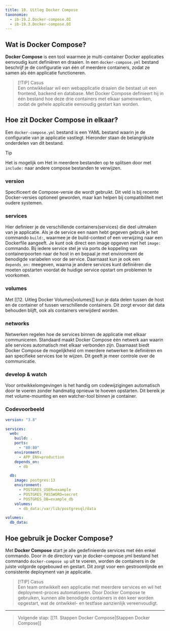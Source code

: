 ```yaml
---
title: 10. Uitleg Docker Compose
taxonomie:
  - ib-19.2.Docker-compose.OI
  - ib-19.3.Docker-compose.OI
---
```


## Wat is Docker Compose?
**Docker Compose** is een tool waarmee je multi-container Docker applicaties eenvoudig kunt definiëren en draaien. In een `docker-compose.yml` bestand beschrijf je de configuratie van één of meerdere containers, zodat ze samen als één applicatie functioneren.

> [!TIP] Casus  
> Een ontwikkelaar wil een webapplicatie draaien die bestaat uit een frontend, backend en database. Met Docker Compose definieert hij in één bestand hoe deze drie containers met elkaar samenwerken, zodat de gehele applicatie eenvoudig gestart kan worden.

## Hoe zit Docker Compose in elkaar?
Een `docker-compose.yml` bestand is een YAML bestand waarin je de configuratie van je applicatie vastlegt. Hieronder staan de belangrijkste onderdelen van dit bestand.

> [!Tip]
> Het is mogelijk om Het in meerdere bestanden op te splitsen door met `include:` naar andere compose bestanden te verwijzen.
### version
Specificeert de Compose-versie die wordt gebruikt. Dit veld is bij recente Docker-versies optioneel geworden, maar kan helpen bij compatibiliteit met oudere systemen.

### services
Hier definieer je de verschillende containers(services) die deel uitmaken van je applicatie. Als je de service een naam hebt gegeven gebruik je het commando `build:`, waarmee je de build-context of een verwijzing naar een Dockerfile aangeeft. Je kunt ook direct een image opgeven met het `image:` commando. Bij iedere service stel je via ports de koppeling van containerpoorten naar de host in en bepaal je met environment de benodigde variabelen voor de service. Daarnaast kun je ook een `depends_on:` meegeven, waarna je andere services kunt definiëren die moeten opstarten voordat de huidige service opstart om problemen te voorkomen.

### volumes
Met [[12. Uitleg Docker Volumes|volumes]] kun je data delen tussen de host en de container of tussen verschillende containers. Dit zorgt ervoor dat data behouden blijft, ook als containers verwijderd worden.

### networks
Netwerken regelen hoe de services binnen de applicatie met elkaar communiceren. Standaard maakt Docker Compose één netwerk aan waarin alle services automatisch met elkaar verbonden zijn. Daarnaast biedt Docker Compose de mogelijkheid om meerdere netwerken te definiëren en aan specifieke services toe te wijzen. Dit geeft je meer controle over de communicatie.

### develop & watch
Voor ontwikkelomgevingen is het handig om codewijzigingen automatisch door te voeren zonder handmatig opnieuw te hoeven opstarten. Dit bereik je met volume-mounting en een watcher-tool binnen je container.

### Codevoorbeeld
```yaml
version: "3.8"

services:
  web:
    build: .
    ports:
      - "80:80"
    environment:
      - APP_ENV=production
    depends_on:
      - db

  db:
    image: postgres:13
    environment:
      - POSTGRES_USER=example
      - POSTGRES_PASSWORD=secret
      - POSTGRES_DB=example_db
    volumes:
      - db_data:/var/lib/postgresql/data

volumes:
  db_data:
```

## Hoe gebruik je Docker Compose?
Met **Docker Compose** start je alle gedefinieerde services met één enkel commando. Door in de directory van je docker-compose.yml bestand het commando `docker-compose up` uit te voeren, worden de containers in de juiste volgorde opgebouwd en gestart. Dit zorgt voor een gestroomlijnde en consistente deployment van je applicatie.

> [!TIP] Casus  
> Een team ontwikkelt een applicatie met meerdere services en wil het deployment-proces automatiseren. Door Docker Compose te gebruiken, kunnen alle benodigde containers in één keer worden opgestart, wat de ontwikkel- en testfase aanzienlijk vereenvoudigt.

---

> Volgende stap: [[11. Stappen Docker Compose|Stappen Docker Compose]]